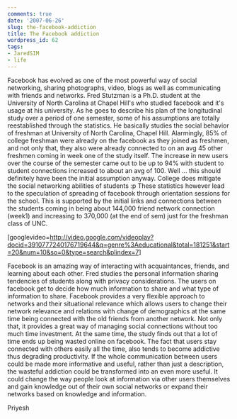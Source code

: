 ```yaml
---
comments: true
date: '2007-06-26'
slug: the-facebook-addiction
title: The Facebook addiction
wordpress_id: 62
tags:
- JaredSIM
- life
---
```


	 	 	 	 	 	 	 	


Facebook has evolved as one of the most powerful way of social networking, sharing photographs, video, blogs as well as communicating with friends and networks. Fred Stutzman is a Ph.D. student at the University of North Carolina at Chapel Hill's who studied facebook and it's usage at his university. As he goes to describe his plan of the longitudinal study over a period of one semester, some of his assumptions are totally reestablished through the statistics. He basically studies the social behavior of freshman at University of North Carolina, Chapel Hill. Alarmingly, 85% of college freshman were already on the facebook as they joined as freshmen, and not only that, they also were already connected to on an avg 45 other freshmen coming in week one of the study itself. The increase in new users over the course of the semester came out to be up to 94% with student to student connections increased to about an avg of 100. Well ... this should definitely have been the initial assumption anyway. College does mitigate the social networking abilities of students :p These statistics however lead to the speculation of spreading of facebook through orientation sessions for the school. This is supported by the initial links and connections between the students coming in being about 144,000 friend network connection (week1) and increasing to 370,000 (at the end of sem) just for the freshman class of UNC.







[googlevideo=http://video.google.com/videoplay?docid=3910777240176719644&q=genre%3Aeducational&total=181251&start=20&num=10&so=0&type=search&plindex=7]







Facebook is an amazing way of interacting with acquaintances, friends, and learning about each other. Fred studies the personal information sharing tendencies of students along with privacy considerations. The users on facebook get to decide how much information to share and what type of information to share. Facebook provides a very flexible  approach to networks and their situational relevance which allows users to change their network relevance and relations with change of demographics at the same time being connected with the old friends from another network. Not only that, it provides a great way of managing social connections without too much time investment. At the same time, the study finds out that a lot of time ends up being wasted online on facebook. The fact that users stay connected with others easily all the time, also tends to become addictive thus degrading productivity. If the whole communication between users could be made more informative and useful, rather than just a description, the wasteful addiction could be transformed into an even more useful. It could change the way people look at information via other users themselves and gain knowledge out of their own social networks or expand their networks based on knowledge and information.




Priyesh






